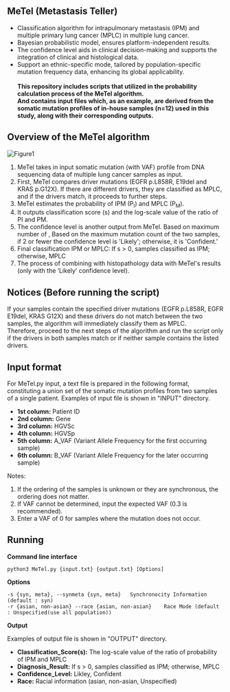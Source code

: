 MeTel (Metastasis Teller)
---------------------
+ Classification algorithm for intrapulmonary metastasis (IPM) and multiple primary lung cancer (MPLC) in multiple lung cancer.
+ Bayesian probabilistic model, ensures platform-independent results.
+ The confidence level aids in clinical decision-making and supports the integration of clinical and histological data.
+ Support an ethnic-specific mode, tailored by population-specific mutation frequency data, enhancing its global applicability.
<br/><br/>
**This repository includes scripts that utilized in the probability calculation process of the MeTel algorithm.
  <br/>And contains input files which, as an example, are derived from the somatic mutation profiles of in-house samples (n=12) used in this study, along with their corresponding outputs.**


**Overview of the MeTel algorithm**
------
![Figure1](https://github.com/user-attachments/assets/7e8e275f-bc9e-4a59-9f6b-8eb6a3e59181)


1. MeTel takes in input somatic mutation (with VAF) profile from DNA sequencing data of multiple lung cancer samples as input.
2. First, MeTel compares driver mutations (EGFR p.L858R, E19del and KRAS p.G12X). If there are different drivers, they are classified as MPLC, and if the drivers match, it proceeds to further steps.
3. MeTel estimates the probability of IPM (P<sub>I</sub>) and MPLC (P<sub>M</sub>).
4. It outputs classification score (s) and the log-scale value of the ratio of PI and PM.
5. The confidence level is another output from MeTel. Based on maximum number of , Based on the maximum mutation count of the two samples, if 2 or fewer the confidence level is 'Likely'; otherwise, it is 'Confident.'
6. Final classification IPM or MPLC: If s > 0, samples classified as IPM; otherwise, MPLC
7. The process of combining with histopathology data with MeTel's results (only with the ‘Likely’ confidence level).

Notices (Before running the script)
------
If your samples contain the specified driver mutations (EGFR p.L858R, EGFR E19del, KRAS G12X) and these drivers do not match between the two samples, the algorithm will immediately classify them as MPLC. <br/>Therefore, proceed to the next steps of the algorithm and run the script only if the drivers in both samples match or if neither sample contains the listed drivers.

Input format
-------
For MeTel.py input, a text file is prepared in the following format, constituting a union set of the somatic mutation profiles from two samples of a single patient.
Examples of input file is shown in "INPUT" directory.
+ **1st column:** Patient ID
+ **2nd column:** Gene
+ **3rd column:** HGVSc 
+ **4th column:** HGVSp
+ **5th column:** A_VAF (Variant Allele Frequency for the first occurring sample)
+ **6th column:** B_VAF (Variant Allele Frequency for the later occurring sample)

Notes:
1. If the ordering of the samples is unknown or they are synchronous, the ordering does not matter.
2. If VAF cannot be determined, input the expected VAF (0.3 is recommended).
3. Enter a VAF of 0 for samples where the mutation does not occur.

Running
--------
**Command line interface**

```
python3 MeTel.py {input.txt} {output.txt} [Options]
```

**Options**
```
-s {syn, meta}, --synmeta {syn, meta}   Synchronocity Information (default : syn)
-r {asian, non-asian} --race {asian, non-asian}    Race Mode (default : Unspecified(use all population))
```
**Output**

Examples of output file is shown in "OUTPUT" directory.
+ **Classification_Score(s):** The log-scale value of the ratio of probability of IPM and MPLC
+ **Diagnosis_Result:** If s > 0, samples classified as IPM; otherwise, MPLC
+ **Confidence_Level:** Likley, Confident
+ **Race:** Racial information (asian, non-asian, Unspecified)
